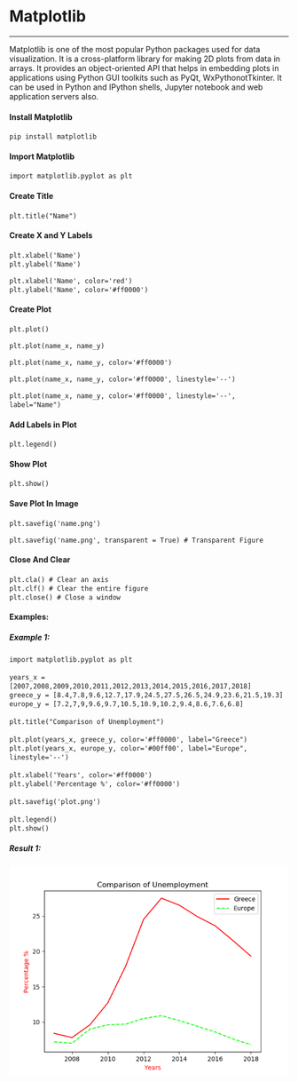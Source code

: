 # Matplotlib
---

Matplotlib is one of the most popular Python packages used for data visualization. It is a cross-platform library for making 2D plots from data in arrays. It provides an object-oriented API that helps in embedding plots in applications using Python GUI toolkits such as PyQt, WxPythonotTkinter. It can be used in Python and IPython shells, Jupyter notebook and web application servers also.

#### Install Matplotlib 
~~~~
pip install matplotlib
~~~~

#### Import Matplotlib
~~~~
import matplotlib.pyplot as plt
~~~~

#### Create Title
~~~~
plt.title("Name")
~~~~

#### Create X and Y Labels
~~~~
plt.xlabel('Name')
plt.ylabel('Name')
~~~~
~~~~
plt.xlabel('Name', color='red')
plt.ylabel('Name', color='#ff0000')
~~~~

#### Create Plot
~~~~
plt.plot()
~~~~
~~~~
plt.plot(name_x, name_y)
~~~~
~~~~
plt.plot(name_x, name_y, color='#ff0000')
~~~~
~~~~
plt.plot(name_x, name_y, color='#ff0000', linestyle='--')
~~~~
~~~~
plt.plot(name_x, name_y, color='#ff0000', linestyle='--', label="Name")
~~~~

#### Add Labels in Plot
~~~~
plt.legend()
~~~~

#### Show Plot
~~~~
plt.show()
~~~~

#### Save Plot In Image
~~~~
plt.savefig('name.png')
~~~~
~~~~
plt.savefig('name.png', transparent = True) # Transparent Figure
~~~~

#### Close And Clear
~~~~
plt.cla() # Clear an axis
plt.clf() # Clear the entire figure
plt.close() # Close a window
~~~~

#### Examples:

##### Example 1:
~~~~
import matplotlib.pyplot as plt

years_x = [2007,2008,2009,2010,2011,2012,2013,2014,2015,2016,2017,2018]
greece_y = [8.4,7.8,9.6,12.7,17.9,24.5,27.5,26.5,24.9,23.6,21.5,19.3]
europe_y = [7.2,7,9,9.6,9.7,10.5,10.9,10.2,9.4,8.6,7.6,6.8]

plt.title("Comparison of Unemployment")

plt.plot(years_x, greece_y, color='#ff0000', label="Greece")
plt.plot(years_x, europe_y, color='#00ff00', label="Europe", linestyle='--')

plt.xlabel('Years', color='#ff0000')
plt.ylabel('Percentage %', color='#ff0000')

plt.savefig('plot.png')

plt.legend()
plt.show()
~~~~
##### Result 1:
![](matplotlib_example_1.png)
~~~~

~~~~